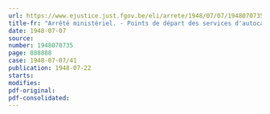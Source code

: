 ```yaml
---
url: https://www.ejustice.just.fgov.be/eli/arrete/1948/07/07/1948070735/justel
title-fr: "Arrêté ministériel. - Points de départ des services d'autocars organisés par les exploitants dont le siège d'exploitation est situé à moins de 15 km de la frontière"
date: 1948-07-07
source:
number: 1948070735
page: 888888
case: 1948-07-07/41
publication: 1948-07-22
starts:
modifies:
pdf-original:
pdf-consolidated:
---
```


